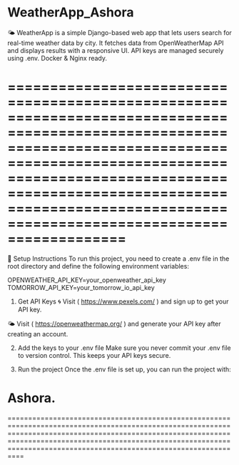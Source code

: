 # WeatherApp_Ashora
🌤️ WeatherApp is a simple Django-based web app that lets users search for real-time weather data by city. It fetches data from OpenWeatherMap API and displays results with a responsive UI. API keys are managed securely using .env. Docker &amp; Nginx ready.

==================================================================================================================================================================================================================================================================================
==================================================================================================================================================================================================================================================================================


🔧 Setup Instructions
To run this project, you need to create a .env file in the root directory and define the following environment variables:

OPENWEATHER_API_KEY=your_openweather_api_key
TOMORROW_API_KEY=your_tomorrow_io_api_key
1. Get API Keys
🌀 Visit (  https://www.pexels.com/  ) and sign up to get your API key.

🌤️ Visit (  https://openweathermap.org/ ) and generate your API key after creating an account.

2. Add the keys to your .env file
Make sure you never commit your .env file to version control. This keeps your API keys secure.

3. Run the project
Once the .env file is set up, you can run the project with:


Ashora.
==================================================================================================================================================================================================================================================================================
==================================================================================================================================================================================================================================================================================
